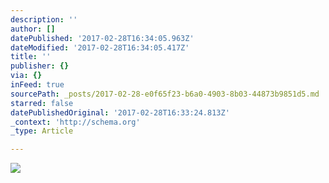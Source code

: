 ```yaml
---
description: ''
author: []
datePublished: '2017-02-28T16:34:05.963Z'
dateModified: '2017-02-28T16:34:05.417Z'
title: ''
publisher: {}
via: {}
inFeed: true
sourcePath: _posts/2017-02-28-e0f65f23-b6a0-4903-8b03-44873b9851d5.md
starred: false
datePublishedOriginal: '2017-02-28T16:33:24.813Z'
_context: 'http://schema.org'
_type: Article

---
```

![](https://the-grid-user-content.s3-us-west-2.amazonaws.com/2d888b50-4474-44cc-93fe-dad7c5cbb600.jpg)